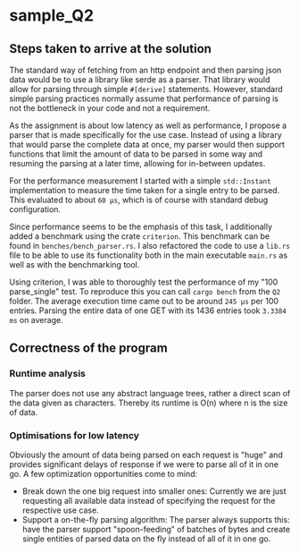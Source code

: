# sample_Q2

## Steps taken to arrive at the solution

The standard way of fetching from an http endpoint and then parsing json data would be to use a library like serde as a parser. That library would allow for parsing through simple `#[derive]` statements. However, standard simple parsing practices normally assume that performance of parsing is not the bottleneck in your code and not a requirement.

As the assignment is about low latency as well as performance, I propose a parser that is made specifically for the use case. Instead of using a library that would parse the complete data at once, my parser would then support functions that limit the amount of data to be parsed in some way and resuming the parsing at a later time, allowing for in-between updates.

For the performance measurement I started with a simple `std::Instant` implementation to measure the time taken for a single entry to be parsed. This evaluated to about `60 µs`, which is of course with standard debug configuration.

Since performance seems to be the emphasis of this task, I additionally added a benchmark using the crate `criterion`. This benchmark can be found in `benches/bench_parser.rs`. I also refactored the code to use a `lib.rs` file to be able to use its functionality both in the main executable `main.rs` as well as with the benchmarking tool.

Using criterion, I was able to thoroughly test the performance of my "100 parse_single" test. To reproduce this you can call `cargo bench` from the `Q2` folder. The average execution time came out to be around `245 µs` per 100 entries. Parsing the entire data of one GET with its 1436 entries took `3.3384 ms` on average.


## Correctness of the program

### Runtime analysis

The parser does not use any abstract language trees, rather a direct scan of the data given as characters. Thereby its runtime is O(n) where n is the size of data.

### Optimisations for low latency

Obviously the amount of data being parsed on each request is "huge" and provides significant delays of response if we were to parse all of it in one go. A few optimization opportunities come to mind:

 - Break down the one big request into smaller ones: Currently we are just requesting all available data instead of specifying the request for the respective use case.
 - Support a on-the-fly parsing algorithm: The parser always supports this: have the parser support "spoon-feeding" of batches of bytes and create single entities of parsed data on the fly instead of all of it in one go.

